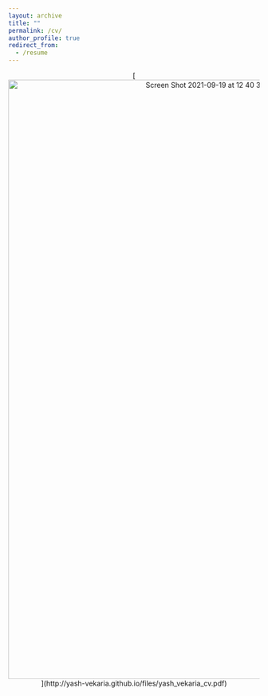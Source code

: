 ```yaml
---
layout: archive
title: ""
permalink: /cv/
author_profile: true
redirect_from:
  - /resume
---
```



<p align="center">
    [<img width="800" height="1200" alt="Screen Shot 2021-09-19 at 12 40 38 AM" src="https://user-images.githubusercontent.com/30694521/133919543-f62f777e-2881-404b-a8bb-a99ce33fc760.png">](http://yash-vekaria.github.io/files/yash_vekaria_cv.pdf)
</p>
